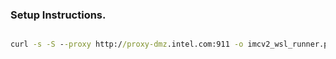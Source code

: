 ### Setup Instructions.

```cmd

curl -s -S --proxy http://proxy-dmz.intel.com:911 -o imcv2_wsl_runner.py https://raw.githubusercontent.com/emichael72/wsl_starter/main/imcv2_wsl_runner.py && python imcv2_wsl_runner.py

```


